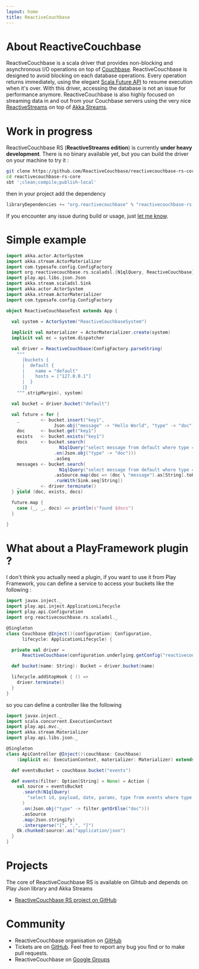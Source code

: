 ```yaml
---
layout: home
title: ReactiveCouchbase
---
```


# About ReactiveCouchbase

ReactiveCouchbase is a scala driver that provides non-blocking and asynchronous I/O operations on top of <a href="http://www.couchbase.com" target="_blank">Couchbase</a>. ReactiveCouchbase is designed to avoid blocking on each database operations. Every operation returns immediately, using the elegant <a href="http://www.scala-lang.org/api/current/#scala.concurrent.Future" target="_blank">Scala Future API</a> to resume execution when it's over. With this driver, accessing the database is not an issue for performance anymore. ReactiveCouchbase is also highly focused on streaming data in and out from your Couchbase servers using the very nice <a href="http://www.reactive-streams.org/" target="_blank">ReactiveStreams</a> on top of <a href="http://doc.akka.io/docs/akka/2.4/scala/stream/index.html" target="_blank">Akka Streams</a>.

# Work in progress
 
ReactiveCouchbase RS (**ReactiveStreams edition**) is currently **under heavy development**. There is no binary available yet, but you can build the driver on your machine to try it :

```sh
git clone https://github.com/ReactiveCouchbase/reactivecouchbase-rs-core.git
cd reactivecouchbase-rs-core
sbt ';clean;compile;publish-local'
```

then in your project add the dependency

```scala
libraryDependencies += "org.reactivecouchbase" % "reactivecouchbase-rs-core" % "2.0.0-SNAPSHOT"
```

If you encounter any issue during build or usage, just <a target="_blank" href="https://github.com/ReactiveCouchbase/reactivecouchbase-rs-core/issues">let me know</a>.

# Simple example

```scala
import akka.actor.ActorSystem
import akka.stream.ActorMaterializer
import com.typesafe.config.ConfigFactory
import org.reactivecouchbase.rs.scaladsl.{N1qlQuery, ReactiveCouchbase}
import play.api.libs.json.Json
import akka.stream.scaladsl.Sink
import akka.actor.ActorSystem
import akka.stream.ActorMaterializer
import com.typesafe.config.ConfigFactory

object ReactiveCouchbaseTest extends App {

  val system = ActorSystem("ReactiveCouchbaseSystem")
  
  implicit val materializer = ActorMaterializer.create(system)
  implicit val ec = system.dispatcher

  val driver = ReactiveCouchbase(ConfigFactory.parseString(
    """
      |buckets {
      |  default {
      |    name = "default"
      |    hosts = ["127.0.0.1"]
      |  }
      |}
    """.stripMargin), system)

  val bucket = driver.bucket("default")

  val future = for {
    _        <- bucket.insert("key1", 
                  Json.obj("message" -> "Hello World", "type" -> "doc"))
    doc      <- bucket.get("key1")
    exists   <- bucket.exists("key1")
    docs     <- bucket.search(
                    N1qlQuery("select message from default where type = $type")
                  .on(Json.obj("type" -> "doc")))
                  .asSeq
    messages <- bucket.search(
                    N1qlQuery("select message from default where type = 'doc'"))
                  .asSource.map(doc => (doc \ "message").as[String].toUpperCase)
                  .runWith(Sink.seq[String])
    _        <- driver.terminate()
  } yield (doc, exists, docs)

  future.map {
    case (_, _, docs) => println(s"found $docs")
  }

}
```

# What about a PlayFramework plugin ?

I don't think you actually need a plugin, if you want to use it from Play Framework, you can define a service to access your buckets like the following :


```scala
import javax.inject._
import play.api.inject.ApplicationLifecycle
import play.api.Configuration
import org.reactivecouchbase.rs.scaladsl._

@Singleton
class Couchbase @Inject()(configuration: Configuration, 
      lifecycle: ApplicationLifecycle) {

  private val driver = 
      ReactiveCouchbase(configuration.underlying.getConfig("reactivecouchbase"))

  def bucket(name: String): Bucket = driver.bucket(name)

  lifecycle.addStopHook { () =>
    driver.terminate()
  }
}
```

so you can define a controller like the following

```scala
import javax.inject._
import scala.concurrent.ExecutionContext
import play.api.mvc._
import akka.stream.Materializer
import play.api.libs.json._

@Singleton
class ApiController @Inject()(couchbase: Couchbase)
    (implicit ec: ExecutionContext, materializer: Materializer) extends Controller {

  def eventsBucket = couchbase.bucket("events")

  def events(filter: Option[String] = None) = Action {
    val source = eventsBucket
      .search(N1qlQuery(
        "select id, payload, date, params, type from events where type = $type"
      )
      .on(Json.obj("type" -> filter.getOrElse("doc")))
      .asSource
      .map(Json.stringify)
      .intersperse("[", ",", "]")
    Ok.chunked(source).as("application/json")
  }
}
```

# Projects

The core of ReactiveCouchbase RS is available on Gihtub and depends on Play Json library and Akka Streams

* <a href="https://github.com/ReactiveCouchbase/ReactiveCouchbase-rs-core" target="_blank">ReactiveCouchbase RS project on GitHub</a>

# Community

* ReactiveCouchbase organisation on <a href="https://github.com/ReactiveCouchbase" target="_blank">GitHub</a>
* Tickets are on <a href="https://github.com/ReactiveCouchbase/ReactiveCouchbase-rs-core/issues" target="_blank">GitHub</a>. Feel free to report any bug you find or to make pull requests.
* ReactiveCouchbase on <a href="https://groups.google.com/forum/?hl=fr#!forum/reactivecouchbase" target="_blank">Google Groups</a>

                
